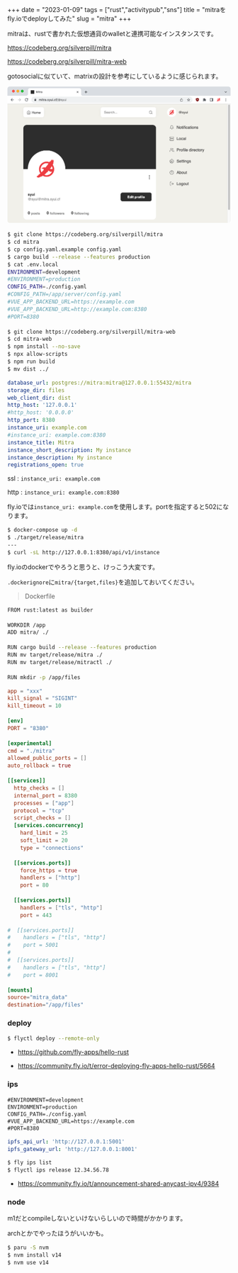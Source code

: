 +++
date = "2023-01-09"
tags = ["rust","activitypub","sns"]
title = "mitraをfly.ioでdeployしてみた"
slug = "mitra"
+++

mitraは、rustで書かれた仮想通貨のwalletと連携可能なインスタンスです。

https://codeberg.org/silverpill/mitra

https://codeberg.org/silverpill/mitra-web

gotosocialに似ていて、matrixの設計を参考にしているように感じられます。

![](https://raw.githubusercontent.com/syui/img/master/other/mitra_20230111_0001.png)

```sh
$ git clone https://codeberg.org/silverpill/mitra
$ cd mitra
$ cp config.yaml.example config.yaml
$ cargo build --release --features production
$ cat .env.local
ENVIRONMENT=development
#ENVIRONMENT=production
CONFIG_PATH=./config.yaml
#CONFIG_PATH=/app/server/config.yaml
#VUE_APP_BACKEND_URL=https://example.com
#VUE_APP_BACKEND_URL=http://example.com:8380
#PORT=8380

$ git clone https://codeberg.org/silverpill/mitra-web
$ cd mitra-web
$ npm install --no-save
$ npx allow-scripts
$ npm run build
$ mv dist ../
```

```yaml:config.yaml
database_url: postgres://mitra:mitra@127.0.0.1:55432/mitra
storage_dir: files
web_client_dir: dist
http_host: '127.0.0.1'
#http_host: '0.0.0.0'
http_port: 8380
instance_uri: example.com
#instance_uri: example.com:8380
instance_title: Mitra
instance_short_description: My instance
instance_description: My instance
registrations_open: true
```

ssl : `instance_uri: example.com`

http : `instance_uri: example.com:8380`

fly.ioでは`instance_uri: example.com`を使用します。portを指定すると502になります。

```sh
$ docker-compose up -d
$ ./target/release/mitra
---
$ curl -sL http://127.0.0.1:8380/api/v1/instance
```

fly.ioのdockerでやろうと思うと、けっこう大変です。

`.dockerignore`に`mitra/{target,files}`を追加しておいてください。

> Dockerfile 

```sh
FROM rust:latest as builder

WORKDIR /app
ADD mitra/ ./

RUN cargo build --release --features production
RUN mv target/release/mitra ./
RUN mv target/release/mitractl ./

RUN mkdir -p /app/files
```

```toml:fly.toml
app = "xxx"
kill_signal = "SIGINT"
kill_timeout = 10

[env]
PORT = "8380"

[experimental]
cmd = "./mitra"
allowed_public_ports = []
auto_rollback = true

[[services]]
  http_checks = []
  internal_port = 8380
  processes = ["app"]
  protocol = "tcp"
  script_checks = []
  [services.concurrency]
    hard_limit = 25
    soft_limit = 20
    type = "connections"

  [[services.ports]]
    force_https = true
    handlers = ["http"]
    port = 80

  [[services.ports]]
    handlers = ["tls", "http"]
    port = 443

#  [[services.ports]]
#    handlers = ["tls", "http"]
#    port = 5001
#
#  [[services.ports]]
#    handlers = ["tls", "http"]
#    port = 8001

[mounts]
source="mitra_data"
destination="/app/files"
```

### deploy

```sh
$ flyctl deploy --remote-only
```

- https://github.com/fly-apps/hello-rust

- https://community.fly.io/t/error-deploying-fly-apps-hello-rust/5664

### ips

```sh:.env.local
#ENVIRONMENT=development
ENVIRONMENT=production
CONFIG_PATH=./config.yaml
#VUE_APP_BACKEND_URL=https://example.com
#PORT=8380
```

```yaml:config.yaml
ipfs_api_url: 'http://127.0.0.1:5001'
ipfs_gateway_url: 'http://127.0.0.1:8001'
```

```sh
$ fly ips list
$ flyctl ips release 12.34.56.78
```

- https://community.fly.io/t/announcement-shared-anycast-ipv4/9384

### node

m1だとcompileしないといけないらしいので時間がかかります。

archとかでやったほうがいいかも。

```sh
$ paru -S nvm
$ nvm install v14
$ nvm use v14
```

